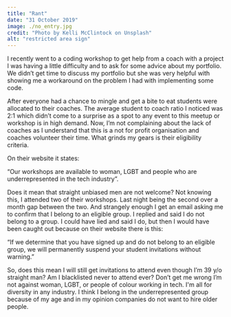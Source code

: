 ```yaml
---
title: "Rant"
date: "31 October 2019"
image: ./no_entry.jpg
credit: "Photo by Kelli McClintock on Unsplash"
alt: "restricted area sign"
---
```


I recently went to a coding workshop to get help from a coach with a project I was having a little difficulty and to ask for some advice about my portfolio. We didn’t get time to discuss my portfolio but she was very helpful with showing me a workaround on the problem I had with implementing some code.

After everyone had a chance to mingle and get a bite to eat students were allocated to their coaches.  The average student to coach ratio I noticed was 2:1 which didn’t come to a surprise as a spot to any event to this meetup or workshop is in high demand. Now, I’m not complaining about the lack of coaches as I understand that this is a not for profit organisation and coaches volunteer their time. What grinds my gears is their eligibility criteria.

On their website it states: 

“Our workshops are available to woman, LGBT and people who are underrepresented in the tech industry”.

 Does it mean that straight unbiased men are not welcome?
Not knowing this, I attended two of their workshops. Last night being the second over a month gap between the two. And strangely enough I get an email asking me to confirm that I belong to an eligible group. I replied and said I do not belong to a group. I could have lied and said I do, but then I would have been caught out because on their website there is this:

“If we determine that you have signed up and do not belong to an eligible group, we will permanently suspend your student invitations without warning.”

So, does this mean I will still get invitations to attend even though I’m 39 y/o straight man? Am I blacklisted never to attend ever? Don’t get me wrong I’m not against woman, LGBT, or people of colour working in tech. I'm all for diversity in any industry. I think I belong in the underrepresented group because of my age and in my opinion companies do not want to hire older people.


